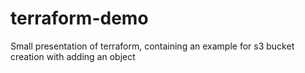 # terraform-demo
Small presentation of terraform, containing an example for s3 bucket creation with adding an object
